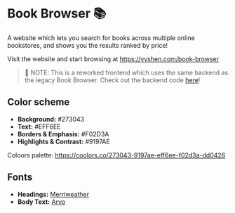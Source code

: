 # Book Browser 📚

A website which lets you search for books across multiple online bookstores, and shows you the results ranked by price!

Visit the website and start browsing at https://yyshen.com/book-browser

> 📝 NOTE: This is a reworked frontend which uses the same backend as the legacy Book Browser. Check out the backend code [here](https://github.com/yangyi-shen/book-browser-legacy/tree/master/server)!

## Color scheme
- **Background:** #273043
- **Text:** #EFF6EE
- **Borders & Emphasis:** #F02D3A
- **Highlights & Contrast:** #9197AE

Coloors palette: https://coolors.co/273043-9197ae-eff6ee-f02d3a-dd0426

## Fonts
- **Headings:** [Merriweather](https://fonts.google.com/specimen/Merriweather)
- **Body Text:** [Arvo](https://fonts.google.com/specimen/Arvo?preview.size=13&stroke=Slab+Serif)
